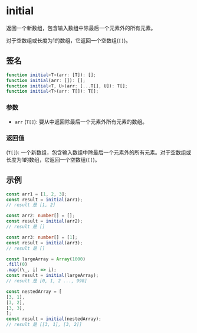 # initial

返回一个新数组，包含输入数组中除最后一个元素外的所有元素。

对于空数组或长度为1的数组，它返回一个空数组(`[]`)。

## 签名

```typescript
function initial<T>(arr: [T]): [];
function initial(arr: []): [];
function initial<T, U>(arr: [...T[], U]): T[];
function initial<T>(arr: T[]): T[];
```

### 参数

- `arr` (`T[]`): 要从中返回除最后一个元素外所有元素的数组。

### 返回值

(`T[]`): 一个新数组，包含输入数组中除最后一个元素外的所有元素。对于空数组或长度为1的数组，它返回一个空数组(`[]`)。

## 示例

```typescript
const arr1 = [1, 2, 3];
const result = initial(arr1);
// result 是 [1, 2]

const arr2: number[] = [];
const result = initial(arr2);
// result 是 []

const arr3: number[] = [1];
const result = initial(arr3);
// result 是 []

const largeArray = Array(1000)
.fill(0)
.map((\_, i) => i);
const result = initial(largeArray);
// result 是 [0, 1, 2 ..., 998]

const nestedArray = [
[3, 1],
[3, 2],
[3, 3],
];
const result = initial(nestedArray);
// result 是 [[3, 1], [3, 2]]
```
